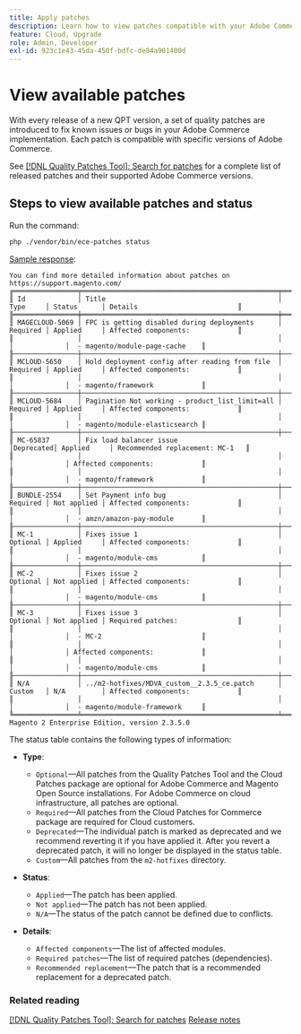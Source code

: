 ```yaml
---
title: Apply patches
description: Learn how to view patches compatible with your Adobe Commerce on cloud infrastructure project and the status.
feature: Cloud, Upgrade
role: Admin, Developer
exl-id: 923c1e43-45da-450f-bdfc-de84a901400d
---
```

# View available patches

With every release of a new QPT version, a set of quality patches are introduced to fix known issues or bugs in your Adobe Commerce implementation. Each patch is compatible with specific versions of Adobe Commerce.

See [[!DNL Quality Patches Tool]: Search for patches](https://experienceleague.adobe.com/tools/commerce-quality-patches/index.html) for a complete list of released patches and their supported Adobe Commerce versions.

## Steps to view available patches and status

Run the command: 

```bash
php ./vendor/bin/ece-patches status
```

<u>Sample response</u>:

```
You can find more detailed information about patches on https://support.magento.com/
╔════════════════╤═════════════════════════════════════════════════╤══════════╤═════════════╤═════════════════════════════════╗
║ Id             │ Title                                           │ Type     │ Status      │ Details                         ║
╠════════════════╪═════════════════════════════════════════════════╪══════════╪═════════════╪═════════════════════════════════╣
║ MAGECLOUD-5069 │ FPC is getting disabled during deployments      │ Required │ Applied     │ Affected components:            ║
║                │                                                 │          │             │  - magento/module-page-cache    ║
╟────────────────┼─────────────────────────────────────────────────┼──────────┼─────────────┼─────────────────────────────────╢
║ MCLOUD-5650    │ Hold deployment config after reading from file  │ Required │ Applied     │ Affected components:            ║
║                │                                                 │          │             │  - magento/framework            ║
╟────────────────┼─────────────────────────────────────────────────┼──────────┼─────────────┼─────────────────────────────────╢
║ MCLOUD-5684    │ Pagination Not working - product_list_limit=all │ Required │ Applied     │ Affected components:            ║
║                │                                                 │          │             │  - magento/module-elasticsearch ║
╟────────────────┼─────────────────────────────────────────────────┼──────────┼─────────────┼─────────────────────────────────╢
║ MC-65837       │ Fix load balancer issue                         │Deprecated│ Applied     │ Recommended replacement: MC-1   ║
║                │                                                 │          │             │ Affected components:            ║
║                │                                                 │          │             │  - magento/framework            ║
╟────────────────┼─────────────────────────────────────────────────┼──────────┼─────────────┼─────────────────────────────────╢
║ BUNDLE-2554    │ Set Payment info bug                            │ Required │ Not applied │ Affected components:            ║
║                │                                                 │          │             │  - amzn/amazon-pay-module       ║
╟────────────────┼─────────────────────────────────────────────────┼──────────┼─────────────┼─────────────────────────────────╢
║ MC-1           │ Fixes issue 1                                   │ Optional │ Applied     │ Affected components:            ║
║                │                                                 │          │             │  - magento/module-cms           ║
╟────────────────┼─────────────────────────────────────────────────┼──────────┼─────────────┼─────────────────────────────────╢
║ MC-2           │ Fixes issue 2                                   │ Optional │ Not applied │ Affected components:            ║
║                │                                                 │          │             │  - magento/module-cms           ║
╟────────────────┼─────────────────────────────────────────────────┼──────────┼─────────────┼─────────────────────────────────╢
║ MC-3           │ Fixes issue 3                                   │ Optional │ Not applied │ Required patches:               ║
║                │                                                 │          │             │  - MC-2                         ║
║                │                                                 │          │             │ Affected components:            ║
║                │                                                 │          │             │  - magento/module-cms           ║
╟────────────────┼─────────────────────────────────────────────────┼──────────┼─────────────┼─────────────────────────────────╢
║ N/A            │ ../m2-hotfixes/MDVA_custom__2.3.5_ce.patch      │ Custom   │ N/A         │ Affected components:            ║
║                │                                                 │          │             │  - magento/module-framework     ║
╚════════════════╧═════════════════════════════════════════════════╧══════════╧═════════════╧═════════════════════════════════╝
Magento 2 Enterprise Edition, version 2.3.5.0
```

The status table contains the following types of information:

* **Type**:
    * `Optional`—All patches from the Quality Patches Tool and the Cloud Patches package are optional for Adobe Commerce and Magento Open Source installations. For Adobe Commerce on cloud infrastructure, all patches are optional.
    * `Required`—All patches from the Cloud Patches for Commerce package are required for Cloud customers.
    * `Deprecated`—The individual patch is marked as deprecated and we recommend reverting it if you have applied it. After you revert a deprecated patch, it will no longer be displayed in the status table.
    * `Custom`—All patches from the `m2-hotfixes` directory.

* **Status**:
    * `Applied`—The patch has been applied.
    * `Not applied`—The patch has not been applied.
    * `N/A`—The status of the patch cannot be defined due to conflicts.

* **Details**:
    * `Affected components`—The list of affected modules.
    * `Required patches`—The list of required patches (dependencies).
    * `Recommended replacement`—The patch that is a recommended replacement for a deprecated patch.

### Related reading

[[!DNL Quality Patches Tool]: Search for patches](https://experienceleague.adobe.com/tools/commerce-quality-patches/index.html)
[Release notes](https://experienceleague.adobe.com/en/docs/commerce-operations/tools/quality-patches-tool/release-notes)
